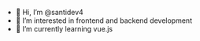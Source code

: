 - 👋 Hi, I’m @santidev4
- 👀 I’m interested in frontend and backend development 
- 🌱 I’m currently learning vue.js 



<!---
santidev4/santidev4 is a ✨ special ✨ repository because its `README.md` (this file) appears on your GitHub profile.
You can click the Preview link to take a look at your changes.
--->
